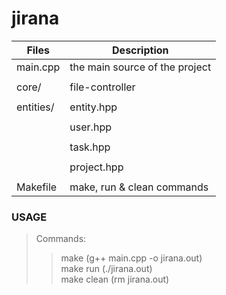 # jirana



| Files      |  Description                   |
|------------|--------------------------------|
| main.cpp   |the main source of the project  |
|            |                                |
| core/      | file-controller                |
|            |                                |
| entities/  | entity.hpp                     |
|            |                                |
|            | user.hpp                       |
|            |                                |
|            | task.hpp                       |
|            |                                |
|            | project.hpp                    |
|            |                                |
| Makefile   |make, run & clean commands      |



### USAGE
> Commands: <br>
>> make (g++ main.cpp -o jirana.out) <br>
>> make run (./jirana.out) <br>
>> make clean (rm jirana.out) <br>
